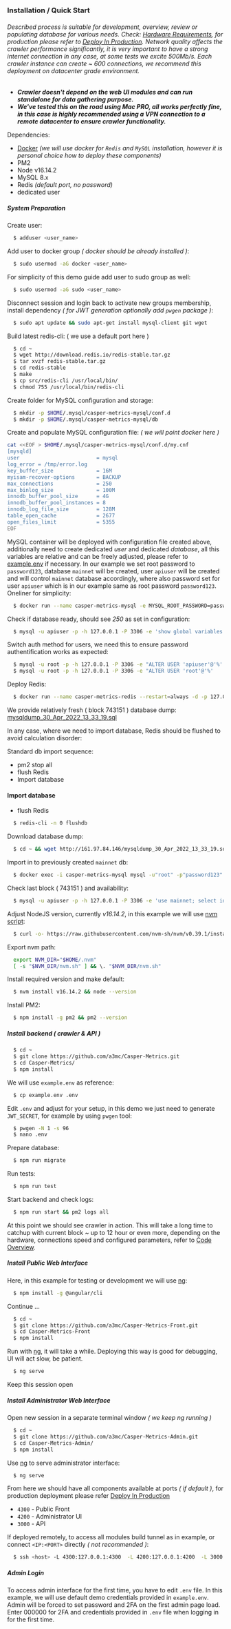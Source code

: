 ### Installation / Quick Start

###### Described process is suitable for development, overview, review or populating database for various needs. Check: [Hardware Requirements](), for production please refer to [Deploy In Production](https://github.com/a3mc/Casper-Metrics/blob/master/docs/PRODUCTION.md). Network quality affects the crawler performance significantly, it is very important to have a strong internet connection in any case, at some tests we excite 500Mb/s. Each crawler instance can create ~ 600 connections, we recommend this deployment on datacenter grade environment.

* _**Crawler doesn't depend on the web UI modules and can run standalone for data gathering purpose.**_
* _**We've tested this on the road using Mac PRO, all works perfectly fine, in this case is highly recommended using a VPN connection to a remote datacenter to ensure crawler functionality.**_

Dependencies:

* [Docker](https://docs.docker.com/get-docker) _(we will use docker for `Redis` and `MySQL` installation, however it is personal choice how to deploy these components)_
* PM2
* Node v16.14.2
* MySQL 8.x
* Redis _(default port, no password)_
* dedicated user

##### System Preparation

Create user:

```bash
  $ adduser <user_name>
```

Add user to docker group _( docker should be already installed )_:

```bash
  $ sudo usermod -aG docker <user_name>
```

For simplicity of this demo guide add user to sudo group as well:

```bash
  $ sudo usermod -aG sudo <user_name>
```

Disconnect session and login back to activate new groups membership, install dependency _( for JWT generation optionally add `pwgen` package )_:

```bash
  $ sudo apt update && sudo apt-get install mysql-client git wget
```

Build latest redis-cli: ( we use a default port here )

```bash
  $ cd ~
  $ wget http://download.redis.io/redis-stable.tar.gz
  $ tar xvzf redis-stable.tar.gz
  $ cd redis-stable
  $ make
  $ cp src/redis-cli /usr/local/bin/
  $ chmod 755 /usr/local/bin/redis-cli
```

Create folder for MySQL configuration and storage:

```bash
  $ mkdir -p $HOME/.mysql/casper-metrics-mysql/conf.d
  $ mkdir -p $HOME/.mysql/casper-metrics-mysql/db
```

Create and populate MySQL configuration file: _( we will point docker here )_

```bash
cat <<EOF > $HOME/.mysql/casper-metrics-mysql/conf.d/my.cnf
[mysqld]
user                         = mysql
log_error = /tmp/error.log
key_buffer_size              = 16M
myisam-recover-options       = BACKUP
max_connections              = 250
max_binlog_size              = 100M
innodb_buffer_pool_size      = 4G
innodb_buffer_pool_instances = 8
innodb_log_file_size         = 128M
table_open_cache             = 2677
open_files_limit             = 5355
EOF
```

MySQL container will be deployed with configuration file created above, additionally need to create dedicated _user_ and dedicated _database_, all this variables are relative and can be freely adjusted, please refer to [example.env]() if necessary. In our example we set root password to `password123`, database `mainnet` will be created, user `apiuser` will be created and will control `mainnet` database accordingly, where also password set for user `apiuser` which is in our example same as root password `password123`. Oneliner for simplicity:

```bash
  $ docker run --name casper-metrics-mysql -e MYSQL_ROOT_PASSWORD=password123 -e MYSQL_DATABASE=mainnet -e MYSQL_USER=apiuser -e MYSQL_PASSWORD=password123 --restart=always -d -p 0.0.0.0:3306:3306/tcp --volume=/$HOME/.mysql/casper-metrics-mysql/conf.d:/etc/mysql/conf.d --volume=/$HOME/.mysql/casper-metrics-mysql/db:/var/lib/mysql mysql:latest
```

Check if database ready, should see _250_ as set in configuration:

```bash
  $ mysql -u apiuser -p -h 127.0.0.1 -P 3306 -e 'show global variables like "max_connections"';
```

Switch auth method for users, we need this to ensure password authentification works as expected:

```bash
  $ mysql -u root -p -h 127.0.0.1 -P 3306 -e "ALTER USER 'apiuser'@'%' IDENTIFIED WITH mysql_native_password BY 'password123';"
  $ mysql -u root -p -h 127.0.0.1 -P 3306 -e "ALTER USER 'root'@'%'    IDENTIFIED WITH mysql_native_password BY 'password123';"
```

Deploy Redis:

```bash
  $ docker run --name casper-metrics-redis --restart=always -d -p 127.0.0.1:6379:6379 redis
```

We provide relatively fresh ( block 743151 ) database dump: [mysqldump_30_Apr_2022_13_33_19.sql](http://161.97.84.146/mysqldump_30_Apr_2022_13_33_19.sql)

In any case, where we need to import database, Redis should be flushed to avoid calculation disorder:

Standard db import sequence:

* pm2 stop all
* flush Redis
* Import database

#### Import database

* flush Redis

```bash
  $ redis-cli -n 0 flushdb
```

Download database dump:

```bash
  $ cd ~ && wget http://161.97.84.146/mysqldump_30_Apr_2022_13_33_19.sql
```

Import in to previously created `mainnet` db:

```bash
  $ docker exec -i casper-metrics-mysql mysql -u"root" -p"password123" mainnet < mysqldump_30_Apr_2022_13_33_19.sql
```
Check last block ( 743151 ) and availability:

```bash
  $ mysql -u apiuser -p -h 127.0.0.1 -P 3306 -e 'use mainnet; select id from Block ORDER BY id desc LIMIT 1';
```

Adjust NodeJS version, currently _v16.14.2_, in this example we will use [nvm script](https://github.com/nvm-sh/nvm):

```bash
  $ curl -o- https://raw.githubusercontent.com/nvm-sh/nvm/v0.39.1/install.sh | bash
```

Export nvm path:

```bash
  export NVM_DIR="$HOME/.nvm"
  [ -s "$NVM_DIR/nvm.sh" ] && \. "$NVM_DIR/nvm.sh"
```

Install required version and make default:

```bash
  $ nvm install v16.14.2 && node --version
```

Install PM2:

```bash
  $ npm install -g pm2 && pm2 --version
```

##### Install backend ( crawler & API )
```bash
  $ cd ~
  $ git clone https://github.com/a3mc/Casper-Metrics.git
  $ cd Casper-Metrics/
  $ npm install
```

We will use `example.env` as reference:

```bash
  $ cp example.env .env
```

Edit `.env` and adjust for your setup, in this demo we just need to generate `JWT_SECRET`, for example by using `pwgen` tool:

```bash
  $ pwgen -N 1 -s 96
  $ nano .env
```

Prepare database:

```bash
  $ npm run migrate
```

Run tests:

```bash
  $ npm run test
```

Start backend and check logs:

```bash
  $ npm run start && pm2 logs all
```

At this point we should see crawler in action. This will take a long time to catchup with current block ~ up to 12 hour or even more, depending on the hardware, connections speed and configured parameters, refer to [Code Overview](https://github.com/a3mc/Casper-Metrics/blob/master/docs/CODE_OVERVIEW.md).

##### Install Public Web Interface

Here, in this example for testing or development we will use [ng](https://github.com/angular/angular-cli):

```bash
  $ npm install -g @angular/cli
```

Continue ...

```bash
  $ cd ~
  $ git clone https://github.com/a3mc/Casper-Metrics-Front.git
  $ cd Casper-Metrics-Front
  $ npm install
```

Run with [ng](https://github.com/angular/angular-cli), it will take a while. Deploying this way is good for debugging, UI will act slow, be patient.

```bash
  $ ng serve
```

Keep this session open

##### Install Administrator Web Interface

Open new session in a separate terminal window _( we keep ng running )_

```bash
  $ cd ~
  $ git clone https://github.com/a3mc/Casper-Metrics-Admin.git
  $ cd Casper-Metrics-Admin/
  $ npm install
```

Use [ng](https://github.com/angular/angular-cli) to serve administrator interface:

```bash
  $ ng serve
```

From here we should have all components available at ports _( if default )_, for production deployment please refer [Deploy In Production](https://github.com/a3mc/Casper-Metrics/blob/master/docs/PRODUCTION.md)

* `4300` - Public Front
* `4200` - Administrator UI
* `3000` - API

If deployed remotely, to access all modules build tunnel as in example, or connect `<IP:<PORT>` directly _( not recommended )_:

```bash
  $ ssh <host> -L 4300:127.0.0.1:4300  -L 4200:127.0.0.1:4200  -L 3000:127.0.0.1:3000 -N
```

##### Admin Login

To access admin interface for the first time, you have to edit `.env` file. In this example, we will use default demo credentials provided in `example.env`. Admin will be forced to set password and 2FA on the first admin page load. Enter 000000 for 2FA and credentials provided in `.env` file when logging in for the first time.
